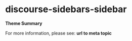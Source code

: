 # discourse-sidebars-sidebar

**Theme Summary**

For more information, please see: **url to meta topic**
